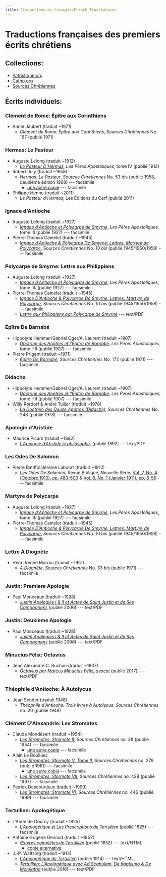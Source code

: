 ```yaml
---
title: Traductions en français/French Translations
---
```


# Traductions françaises des premiers écrits chrétiens

## Collections:

* [Patristique.org](http://www.patristique.org/) 
* [Catho.org](http://catho.org/66br.htm)
* [Sources Chrétiennes](https://sourceschretiennes.org/)

## Écrits individuels:

### Clément de Rome: Épître aux Corinthiens

* Annie Jaubert (traduit ~1971)
  * *Clément de Rome: Épître aux Corinthiens*, *Sources Chrétiennes* No. 167 (publié 1971)

### Hermas: Le Pasteur

* Auguste Lelong (traduit ~1912)
  * [*Le Pasteur D'Hermas*](https://books.google.com/books?id=sD4AAAAAMAAJ), *Les Pères Apostoliques*, tome IV (publié 1912)
* Robert Joly (traduit ~1958)
  * [*Hermas: Le Pasteur*](https://archive.org/details/lepasteur0000herm), *Sources Chrétiennes* No. 53 bis (publié 1958, deuxième édition 1968) --- facsimile
    * [une autre copie](https://archive.org/details/lepasteur0053herm) --- facsimile
* Philippe Henne (traduit ~2011)
  * *Le Pasteur d'Hermas*, Les Èditions du Cerf (publié 2011)

### Ignace d'Antioche

* Auguste Lelong (traduit ~1927)
  * [*Ignace d'Antioche et Polycarpe de Smyrne*](https://archive.org/details/PeresApostoliquesIIIAmlior), *Les Pères Apostoliques*, tome III  (publié 1927) --- facsimile
* Pierre-Thomas Camelot (traduit ~1945)
  * [*Ignace d'Antioche & Polycarpe De Smyrne: Lettres. Martyre de Polycarpe*](https://archive.org/details/ignacedantiochee0010igna_ed03), *Sources Chrétiennes* No. 10 *bis* (publié 1945/1950/1958) --- facsimile

### Polycarpe de Smyrne: Lettre aux Philippiens

* Auguste Lelong (traduit ~1927)
  * [*Ignace d'Antioche et Polycarpe de Smyrne*](https://archive.org/details/PeresApostoliquesIIIAmlior), *Les Pères Apostoliques*, tome III:  (publié 1927) --- facsimile
* Pierre-Thomas Camelot (traduit ~1945)
  * [*Ignace D'Antioche & Polycarpe De Smyrne: Lettres. Martyre de Polycarpe*](https://archive.org/details/ignacedantiochee0010igna_ed03), *Sources Chrétiennes* No. 10 *bis* (publié 1945/1950/1958) --- facsimile
  * [*Lettre aux Philippiens par Polycarpe de Smyrne*](http://www.samizdat.qc.ca/vc/theol/pdfs/AuxPhilippiens_Polycarpe.pdf) --- text/PDF

### Épître De Barnabé

* Hippolyte Hemmer/Gabriel Oger/A. Laurent (traduit ~1907)
  * [*Doctrine des Apôtres et l'Epître de Barnabé*](https://archive.org/details/DidacheEtEpitreDeBarnabas), *Les Pères Apostoliques*, tome I-II (publié 1907) --- facsimile
* Pierre Prigent (traduit ~1971)
  * [*Épître De Barnabé*](https://archive.org/details/SC172ptreDeBarnab), *Sources Chrétiennes* No. 172 (publié 1971) --- facsimile

### Didache

* Hippolyte Hemmer/Gabriel Oger/A. Laurent (traduit ~1907)
  * [*Doctrine des Apôtres et l'Epître de Barnabé*](https://archive.org/details/DidacheEtEpitreDeBarnabas), *Les Pères Apostoliques*, tome I-II (publié 1907) --- facsimile
* Willy Rordorf & André Tuilier (traduit ~1978)
  * [*La Doctrine des Douze Apôtres (Didachè)*](https://archive.org/details/ladoctrinedesdou0248unse), *Sources Chrétiennes* No. 248 (publié 1978) --- facsimile

### Apologie d'Aristide

* Maurice Picard (traduit ~1892)
  * [*L’Apologie d’Aristide le philosophe.*](http://www.samizdat.qc.ca/cosmos/philo/PDFs/ApologiedAristide.pdf) (publié 1892) --- text/PDF

### Les Odes De Salomon

* Pierre Batiffol/Jérôme Labourt (traduit ~1910)
  * *Les Odes De Salomon*, Revue Biblique, Nouvelle Série, [Vol. 7, No. 4 (Octobre 1910), pp. 483-500](les_odes_de_salomon_revue_biblique_1.pdf) & [Vol. 8, No. 1 (Janvier 1911), pp. 5-59](les_odes_de_salomon_revue_biblique_2.pdf) --- facsimile

### Martyre de Polycarpe

* Auguste Lelong (traduit ~1927)
  * [*Ignace d'Antioche et Polycarpe de Smyrne*](https://archive.org/details/PeresApostoliquesIIIAmlior), *Les Pères Apostoliques*, tome III:  (publié 1927) --- facsimile
* Pierre-Thomas Camelot (traduit ~1945)
  * [*Ignace D'Antioche & Polycarpe De Smyrne: Lettres. Martyre de Polycarpe*](https://archive.org/details/ignacedantiochee0010igna_ed03), *Sources Chrétiennes* No. 10 *bis* (publié 1945/1950/1958) --- facsimile

### Lettre À Diognète

* Henri Irénée Marrou (traduit ~1951)
  * [*A Diognète*](https://archive.org/details/diognte0033unse), *Sources Chrétiennes* No. 33 *bis* (publié 1971) --- facsimile

### Justin: Premiere Apologie

* Paul Monceaux (traduit ~1928)
  * [*Justin Apologies I & II et Actes de Saint Justin et de Ses Compagnons*](http://www.samizdat.qc.ca/vc/pdfs/Apologetique_justin.pdf) (publié 2006) --- text/PDF

### Justin: Deuxième Apologie

* Paul Monceaux (traduit ~1928)
  * [*Justin Apologies I & II et Actes de Saint Justin et de Ses Compagnons*](http://www.samizdat.qc.ca/vc/pdfs/Apologetique_justin.pdf) (publié 2006) --- text/PDF

### Minucius Félix: Octavius

* Jean Alexandre C. Buchon (traduit ~1837)
  * [*Octavius par Marcus Minucius Félix, avocat*](http://www.samizdat.qc.ca/cosmos/philo/PDFs/Octavius_MF.pdf) (publié 2017) --- text/PDF

### Théophile d'Antioche: À Autolycus

* Jean Sender (traduit 1948)
  * *Théophile d'Antioche: Trois livres à Autolycus*, *Sources Chrétiennes* no. 20 (publié 1948)

### Clément D'Alexandrie: Les Stromates

* Claude Mondésert (traduit ~1954)
  * [*Les Stromates: Stromate II*](https://archive.org/details/clementdalexandr0002unse), *Sources Chrétiennes* no. 38 (publié 1954) --- facsimile
    * [une autre copie](https://archive.org/details/lesstromates0038clem) --- facsimile
* Alain Le Boulluec
  * [*Les Stromates: Stormate V, Tome II*](https://archive.org/details/isbn_2204016861_5), *Sources Chrétiennes* no. 279 (publié 1981) --- facsimile
    * [une autre copie](https://archive.org/details/lesstromates0279clem) --- facsimile
  * [*Les Stromates: Stormate VII*](https://archive.org/details/lesstromates0428clem), *Sources Chrétiennes* no. 428 (publié 1997) --- facsimile
* Patrick Descourtieux (traduit ~1999)
  * [*Les Stromates: Stromate VI*](https://archive.org/details/lesstromates0446clem), *Sources Chrétiennes* no. 446 (publié 1999) --- facsimile


### Tertullien: Apologétique

* L'Abeé de Gourcy (traduit ~1825)
  * [*L'Apologétique et Les Prescriptions de Tertullien*](https://archive.org/details/lapologtiqueet00tert) (publié 1825) ---facsimile
* Antoine-Eugène Genoud (traduit ~1852)
  * [*Œuvres complètes de Tertullien*](http://www.tertullian.org/french/french.htm) (publié 1852) --- text/HTML
    * [copie alternative](https://fr.wikisource.org/wiki/%C5%92uvres_compl%C3%A8tes_de_Tertullien/Genoud,_1852)
* J.-P. Waltzing (traduit ~1914)
  * [*L'Apologétique de Tertullien*](http://www.tertullian.org/french/apologeticum.htm) (publié 1914) --- text/HTML
  * [*Tertullien: L'Apologétique avec Ad Scapulam, De baptismo & De Idololatria*](http://www.samizdat.qc.ca/vc/pdfs/Apologetique_Tertullien.pdf) (publié 2016) --- text/PDF
